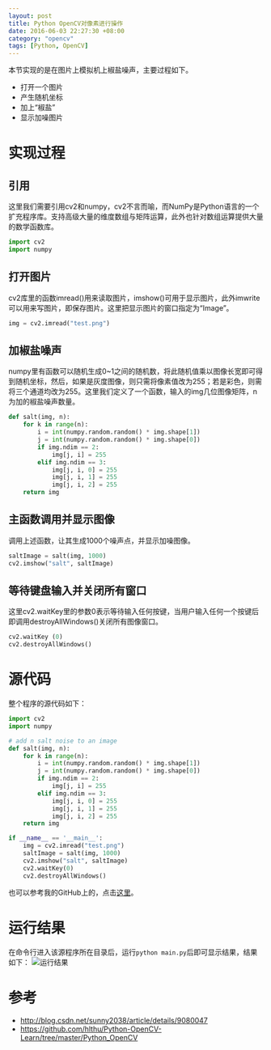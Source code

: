 ```yaml
---
layout: post
title: Python OpenCV对像素进行操作
date: 2016-06-03 22:27:30 +08:00
category: "opencv"
tags: [Python, OpenCV]
---
```


本节实现的是在图片上模拟机上椒盐噪声，主要过程如下。

- 打开一个图片
- 产生随机坐标
- 加上“椒盐”
- 显示加噪图片


# 实现过程

## 引用
这里我们需要引用cv2和numpy，cv2不言而喻，而NumPy是Python语言的一个扩充程序库。支持高级大量的维度数组与矩阵运算，此外也针对数组运算提供大量的数学函数库。

``` python
import cv2  
import numpy
```

## 打开图片
cv2库里的函数imread()用来读取图片，imshow()可用于显示图片，此外imwrite可以用来写图片，即保存图片。这里把显示图片的窗口指定为“Image”。

``` python
img = cv2.imread("test.png")
```

## 加椒盐噪声
numpy里有函数可以随机生成0~1之间的随机数，将此随机值乘以图像长宽即可得到随机坐标，然后，如果是灰度图像，则只需将像素值改为255；若是彩色，则需将三个通道均改为255。这里我们定义了一个函数，输入的img几位图像矩阵，n为加的椒盐噪声数量。

``` python
def salt(img, n):
	for k in range(n):
		i = int(numpy.random.random() * img.shape[1])
		j = int(numpy.random.random() * img.shape[0])
		if img.ndim == 2:
			img[j, i] = 255
		elif img.ndim == 3:
			img[j, i, 0] = 255
			img[j, i, 1] = 255
			img[j, i, 2] = 255
	return img
```


## 主函数调用并显示图像
调用上述函数，让其生成1000个噪声点，并显示加噪图像。

``` python
saltImage = salt(img, 1000)
cv2.imshow("salt", saltImage)
```

## 等待键盘输入并关闭所有窗口
这里cv2.waitKey里的参数0表示等待输入任何按键，当用户输入任何一个按键后即调用destroyAllWindows()关闭所有图像窗口。

``` python
cv2.waitKey (0)  
cv2.destroyAllWindows() 
```

# 源代码
整个程序的源代码如下：

``` python
import cv2
import numpy

# add n salt noise to an image
def salt(img, n):
	for k in range(n):
		i = int(numpy.random.random() * img.shape[1])
		j = int(numpy.random.random() * img.shape[0])
		if img.ndim == 2:
			img[j, i] = 255
		elif img.ndim == 3:
			img[j, i, 0] = 255
			img[j, i, 1] = 255
			img[j, i, 2] = 255
	return img

if __name__ == '__main__':
	img = cv2.imread("test.png")
	saltImage = salt(img, 1000)
	cv2.imshow("salt", saltImage)
	cv2.waitKey(0)
	cv2.destroyAllWindows()
```
也可以参考我的GitHub上的，点击[这里](https://github.com/hlthu/Python-OpenCV-Learn/tree/master/Python_OpenCV/Image_Pixels/)。

# 运行结果
在命令行进入该源程序所在目录后，运行`python main.py`后即可显示结果，结果如下：
![运行结果](https://raw.githubusercontent.com/hlthu/Python-OpenCV-Learn/master//Image_Pixels/Screenshot.png)

# 参考
- http://blog.csdn.net/sunny2038/article/details/9080047
- https://github.com/hlthu/Python-OpenCV-Learn/tree/master/Python_OpenCV